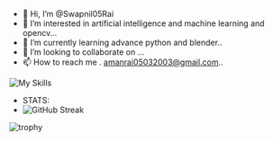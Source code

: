 - 👋 Hi, I’m @Swapnil05Rai
- 👀 I’m interested in artificial intelligence and machine learning and opencv...
- 🌱 I’m currently learning advance python and blender..
- 💞️ I’m looking to collaborate on ...
- 📫 How to reach me . amanrai05032003@gmail.com..

<!---
Swapnil05Rai/Swapnil05Rai is a ✨ special ✨ repository because its `README.md` (this file) appears on your GitHub profile.
You can click the Preview link to take a look at your changes.
--->
![My Skills](https://skillicons.dev/icons?i=py,git,github,discord,blender)
 - STATS:
 - ![GitHub Streak](https://github-readme-streak-stats.herokuapp.com/?user=kattni)


![trophy](https://github-profile-trophy.vercel.app/?username=kattni)
